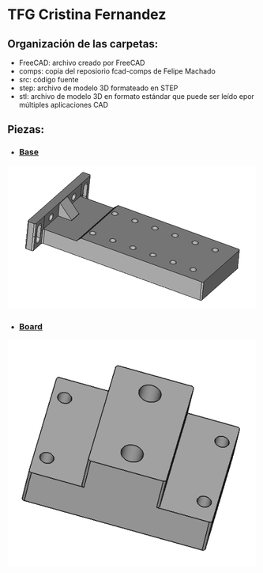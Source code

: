 # TFG Cristina Fernandez

## Organización de las carpetas:

- FreeCAD: archivo creado por FreeCAD
- comps: copia del reposiorio fcad-comps de Felipe Machado
- src: código fuente
- step: archivo de modelo 3D formateado en STEP
- stl: archivo de modelo 3D en formato estándar que puede ser leído epor múltiples aplicaciones CAD

## Piezas:

- ### [Base](https://github.com/URJCMakerGroup/TFG---Cristina---Fernandez/blob/main/src/base_class.py)

![base_class](https://github.com/URJCMakerGroup/TFG---Cristina---Fernandez/blob/main/img/base_class.PNG)

- ### [Board](https://github.com/URJCMakerGroup/TFG---Cristina---Fernandez/blob/main/src/board_class.py)

[](https://github.com/URJCMakerGroup/TFG---Cristina---Fernandez/blob/main/img/board_class.PNG)

![board_class](https://github.com/URJCMakerGroup/TFG---Cristina---Fernandez/blob/main/img/board_class.PNG)



